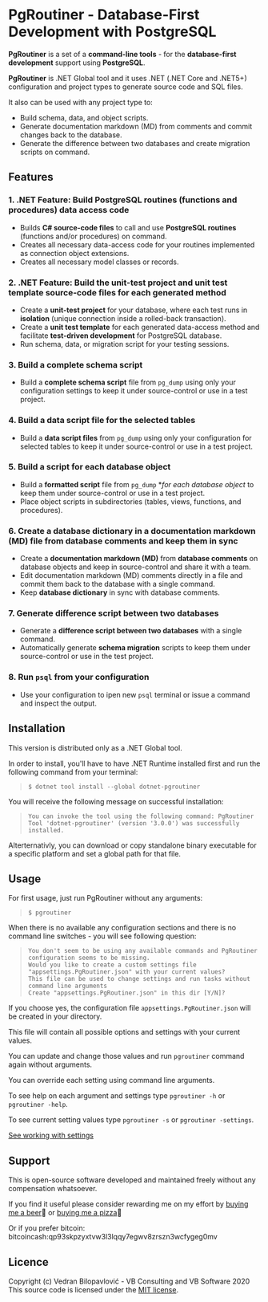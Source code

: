 ﻿# PgRoutiner - Database-First Development with PostgreSQL

**PgRoutiner** is a set of a **command-line tools** - for the **database-first development** support using **PostgreSQL**.

**PgRoutiner** is .NET Global tool and it uses .NET (.NET Core and .NET5+) configuration and project types to generate source code and SQL files.

It also can be used with any project type to:

- Build schema, data, and object scripts.
- Generate documentation markdown (MD) from comments and commit changes back to the database.
- Generate the difference between two databases and create migration scripts on command.

## Features

### 1. .NET Feature: Build PostgreSQL routines (functions and procedures) data access code

- Builds **C# source-code files** to call and use **PostgreSQL routines** (functions and/or procedures) on command.
- Creates all necessary data-access code for your routines implemented as connection object extensions.
- Creates all necessary model classes or records.

### 2. .NET Feature: Build the unit-test project and unit test template source-code files for each generated method

- Create a **unit-test project** for your database, where each test runs in **isolation** (unique connection inside a rolled-back transaction).
- Create a **unit test template** for each generated data-access method and facilitate **test-driven development** for PostgreSQL database. 
- Run schema, data, or migration script for your testing sessions.

### 3. Build a complete schema script

- Build a **complete schema script** file from `pg_dump` using only your configuration settings to keep it under source-control or use in a test project.

### 4. Build a data script file for the selected tables

- Build a **data script files** from `pg_dump` using only your configuration for selected tables to keep it under source-control or use in a test project.

### 5. Build a script for each database object

- Build a **formatted script** file from `pg_dump` **for each database object* to keep them under source-control or use in a test project.
- Place object scripts in subdirectories (tables, views, functions, and procedures).

### 6. Create a database dictionary in a documentation markdown (MD) file from database comments and keep them in sync

- Create a **documentation markdown (MD)** from **database comments** on database objects and keep in source-control and share it with a team.
- Edit documentation markdown (MD) comments directly in a file and commit them back to the database with a single command.
- Keep **database dictionary** in sync with database comments.

### 7. Generate difference script between two databases

- Generate a **difference script between two databases** with a single command.
- Automatically generate **schema migration** scripts to keep them under source-control or use in the test project.

### 8. Run `psql` from your configuration

- Use your configuration to ipen new `psql` terminal or issue a command and inspect the output.

## Installation

This version is distributed only as a .NET Global tool.

In order to install, you'll have to have .NET Runtime installed first and run the following command from your terminal:

> ```
> $ dotnet tool install --global dotnet-pgroutiner
> ```

You will receive the following message on successful installation:

> ```
> You can invoke the tool using the following command: PgRoutiner
> Tool 'dotnet-pgroutiner' (version '3.0.0') was successfully installed.
> ```

Alterternativly, you can download or copy standalone binary executable for a specific platform and set a global path for that file.

## Usage

For first usage, just run PgRoutiner without any arguments:

> ```
> $ pgroutiner
> ```

When there is no available any configuration sections and there is no command line switches - you will see following question:

>```
>You don't seem to be using any available commands and PgRoutiner configuration seems to be missing.
>Would you like to create a custom settings file "appsettings.PgRoutiner.json" with your current values?
>This file can be used to change settings and run tasks without command line arguments
>Create "appsettings.PgRoutiner.json" in this dir [Y/N]?
>```

If you choose yes, the configuration file `appsettings.PgRoutiner.json` will be created in your directory.

This file will contain all possible options and settings with your current values. 

You can update and change those values and run `pgroutiner` command again without arguments.

You can override each setting using command line arguments.

To see help on each argument and settings type `pgroutiner -h` or `pgroutiner -help`.

To see current setting values type `pgroutiner -s` or `pgroutiner -settings`.

[See working with settings](https://github.com/vb-consulting/PgRoutiner/wiki/1.-WORKING-WITH-SETTINGS)

## Support
 
This is open-source software developed and maintained freely without any compensation whatsoever.
 
If you find it useful please consider rewarding me on my effort by [buying me a beer](https://www.paypal.me/vbsoftware/5)🍻 or [buying me a pizza](https://www.paypal.me/vbsoftware/10)🍕
 
Or if you prefer bitcoin:
bitcoincash:qp93skpzyxtvw3l3lqqy7egwv8zrszn3wcfygeg0mv
 
## Licence
 
Copyright (c) Vedran Bilopavlović - VB Consulting and VB Software 2020
This source code is licensed under the [MIT license](https://github.com/vb-consulting/PgRoutiner/blob/master/LICENSE).

